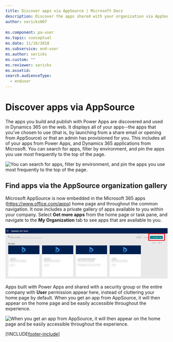 ```yaml
---
title: Discover apps via AppSource | Microsoft Docs
description: Discover the apps shared with your organization via AppSource.
author: sericks007

ms.component: pa-user
ms.topic: conceptual
ms.date: 11/16/2018
ms.subservice: end-user
ms.author: sericks
ms.custom: ""
ms.reviewer: sericks
ms.assetid: 
search.audienceType: 
  - enduser
---
```


# Discover apps via AppSource
The apps you build and publish with Power Apps are discovered and used in Dynamics 365 on the web. It displays all of your apps--the apps that you've chosen to use (that is, by launching from a share email or opening from AppSource) or that an admin has provisioned for you. This includes all of your apps from Power Apps, and Dynamics 365 applications from Microsoft. You can search for apps, filter by environment, and pin the apps you use most frequently to the top of the page.

  ![You can search for apps, filter by environment, and pin the apps you use most frequently to the top of the page.](./media/app-source/apps-dynamics365.png)

## Find apps via the AppSource organization gallery
Microsoft AppSource is now embedded in the Microsoft 365 apps (https://www.office.com/apps) home page and throughout the common navigation. It now includes a private gallery of apps available to you within your company. Select **Get more apps** from the home page or task pane, and navigate to the **My Organization** tab to see apps that are available to you.

![Find apps via the AppSource organization gallery](media/getmoreapps_1.png)


Apps built with Power Apps and shared with a security group or the entire company with **User** permission appear here, instead of cluttering your home page by default. When you get an app from AppSource, it will then appear on the home page and be easily accessible throughout the experience.

  ![When you get an app from AppSource, it will then appear on the home page and be easily accessible throughout the experience.](./media/app-source/appsource.png)


[!INCLUDE[footer-include](../includes/footer-banner.md)]
